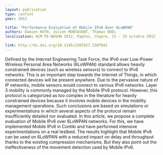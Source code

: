 ```yaml
---
layout: publication
type: confint
year: 2012

title: "Performance Evaluation of Mobile IPv6 Over 6LoWPAN"
authors: Damien ROTH, Julien MONTAVONT, Thomas NOEL
localisation: ACM PE-WASUN 2012, Paphos, Chypre, 21 - 25 octobre 2012

link: http://dx.doi.org/10.1145/2387027.2387041
---
```


Defined by the Internet Engineering Task Force, the IPv6 over Low-Power Wireless Personal
Area Networks (6LoWPAN) standard allows heavily constrained devices (such as wireless
sensors) to connect to IPv6 networks. This is an important step towards the Internet of
Things, in which connected devices will be present anywhere. Due to the pervasive nature
of IP networks, mobile sensors would connect to various IPv6 networks. Layer 3 mobility
is commonly managed by the Mobile IPv6 protocol. However, this protocol is categorized
as too complex in the literature for heavily constrained devices because it involves
mobile devices in the mobility management operations. Such conclusions are based on
simulations or experimentations in which several aspects of the protocol remain
insufficiently detailed nor evaluated. In this article, we propose a complete evaluation
of Mobile IPv6 over 6LoWPAN networks. For this, we have implemented Mobile IPv6 in
Contiki and have performed intensive experimentations on a real testbed. The results
highlight that Mobile IPv6 can be used on 6LoWPAN with a reduced impact on delay and
throughput thanks to the existing compression mechanisms. But they also point out the
ineffectiveness of the movement detection used by Mobile IPv6.
